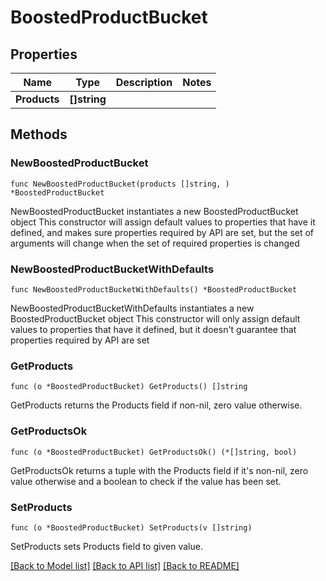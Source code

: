 # BoostedProductBucket

## Properties

Name | Type | Description | Notes
------------ | ------------- | ------------- | -------------
**Products** | **[]string** |  | 

## Methods

### NewBoostedProductBucket

`func NewBoostedProductBucket(products []string, ) *BoostedProductBucket`

NewBoostedProductBucket instantiates a new BoostedProductBucket object
This constructor will assign default values to properties that have it defined,
and makes sure properties required by API are set, but the set of arguments
will change when the set of required properties is changed

### NewBoostedProductBucketWithDefaults

`func NewBoostedProductBucketWithDefaults() *BoostedProductBucket`

NewBoostedProductBucketWithDefaults instantiates a new BoostedProductBucket object
This constructor will only assign default values to properties that have it defined,
but it doesn't guarantee that properties required by API are set

### GetProducts

`func (o *BoostedProductBucket) GetProducts() []string`

GetProducts returns the Products field if non-nil, zero value otherwise.

### GetProductsOk

`func (o *BoostedProductBucket) GetProductsOk() (*[]string, bool)`

GetProductsOk returns a tuple with the Products field if it's non-nil, zero value otherwise
and a boolean to check if the value has been set.

### SetProducts

`func (o *BoostedProductBucket) SetProducts(v []string)`

SetProducts sets Products field to given value.



[[Back to Model list]](../README.md#documentation-for-models) [[Back to API list]](../README.md#documentation-for-api-endpoints) [[Back to README]](../README.md)


